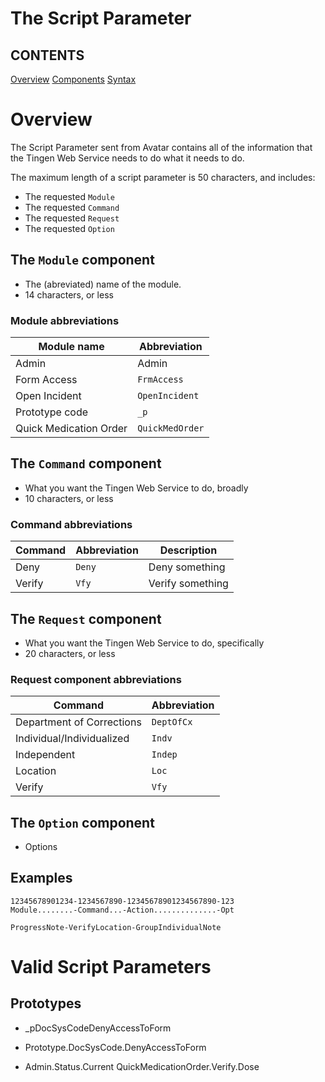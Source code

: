 <!-- 250430 -->

# The Script Parameter

## CONTENTS
[Overview](#overview)
[Components](components)
[Syntax](#syntax)

# Overview
The Script Parameter sent from Avatar contains all of the information that the Tingen Web Service needs to do what it needs to do.

The maximum length of a script parameter is 50 characters, and includes:

* The requested `Module`  
* The requested `Command`
* The requested `Request`
* The requested `Option`

## The `Module` component

- The (abreviated) name of the module.
- 14 characters, or less

### Module abbreviations

| Module name | Abbreviation |
| ----------- | ------------ |
| Admin       | Admin |
| Form Access | `FrmAccess` |
| Open Incident | `OpenIncident` |
| Prototype code | `_p` |
| Quick Medication Order | `QuickMedOrder` |

## The `Command` component

- What you want the Tingen Web Service to do, broadly
- 10 characters, or less

### Command abbreviations

| Command     | Abbreviation | Description |
| ----------- | ------------ | ----------- |
| Deny        | `Deny`       | Deny something |
| Verify      | `Vfy`        | Verify something |

## The `Request` component

- What you want the Tingen Web Service to do, specifically
- 20 characters, or less

### Request component abbreviations

| Command     | Abbreviation |
| ----------- | ------------ |
| Department of Corrections | `DeptOfCx` |
| Individual/Individualized | `Indv` |
| Independent | `Indep` |
| Location | `Loc` |
| Verify      | `Vfy`        |

## The `Option` component

- Options

## Examples

```
12345678901234-1234567890-12345678901234567890-123
Module........-Command...-Action..............-Opt
```

`ProgressNote-VerifyLocation-GroupIndividualNote`

# Valid Script Parameters

## Prototypes

* _pDocSysCodeDenyAccessToForm

* Prototype.DocSysCode.DenyAccessToForm
* Admin.Status.Current
QuickMedicationOrder.Verify.Dose